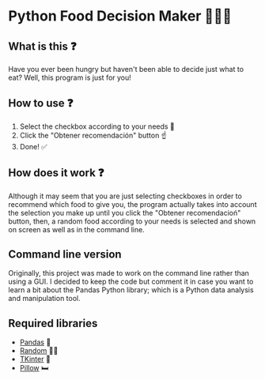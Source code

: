 # Python Food Decision Maker 🥐🍔🍉
## What is this ❓

Have you ever been hungry but haven't been able to decide just what to eat? Well, this program is just for you!

## How to use ❓
<ol>
 <li>Select the checkbox according to your needs 🤔</li>
 <li>Click the "Obtener recomendación" button ☝</li>
 <li>Done! ✅</li>
</ol>
 
## How does it work ❓
Although it may seem that you are just selecting checkboxes in order to recommend which food to give you, the
program actually takes into account the selection you make up until you click the "Obtener recomendacioń" button,
 then, a random food according to your needs is selected and shown on screen as well as in the command line.
 
 ## Command line version
 Originally, this project was made to work on the command line rather than using a GUI. I decided to keep the code
 but comment it in case you want to learn a bit about the Pandas Python library; which is a Python data analysis
 and manipulation tool.
 
 ## Required libraries
- [Pandas][1] 🐼
- [Random][2] 😵‍💫
- [TKinter][3] 🔨
- [Pillow][4] 🛏

[1]:https://pandas.pydata.org
[2]:https://docs.python.org/3/library/random.html
[3]:https://docs.python.org/es/3/library/tkinter.html
[4]:https://pillow.readthedocs.io/en/stable/
